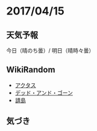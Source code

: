 # 2017/04/15

## 天気予報

今日（晴のち曇）/ 明日（晴時々曇）

## WikiRandom

* [アクタス](https://ja.wikipedia.org/wiki/%E3%82%A2%E3%82%AF%E3%82%BF%E3%82%B9)
* [デッド・アンド・ゴーン](https://ja.wikipedia.org/wiki/%E3%83%87%E3%83%83%E3%83%89%E3%83%BB%E3%82%A2%E3%83%B3%E3%83%89%E3%83%BB%E3%82%B4%E3%83%BC%E3%83%B3)
* [請島](https://ja.wikipedia.org/wiki/%E8%AB%8B%E5%B3%B6)

## 気づき

